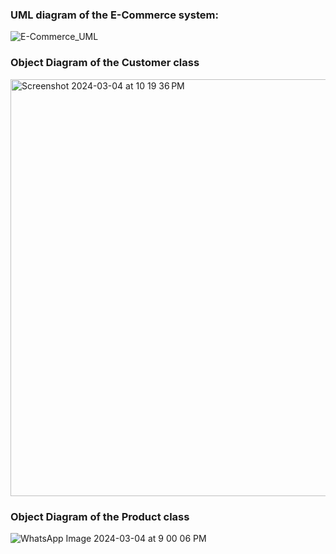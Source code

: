 ### UML diagram of the E-Commerce system:
![E-Commerce_UML](https://github.com/NoshinNirvana916Prachi/E-Commerece-6312-/assets/58959257/ec4f9b49-96fc-45df-8882-a71268ce3fd6)

### Object Diagram of the Customer class
<img width="667" alt="Screenshot 2024-03-04 at 10 19 36 PM" src="https://github.com/NoshinNirvana916Prachi/E-Commerece-6312-/assets/58959257/8db036b9-7fb0-4b36-a18f-6d4a3518c46d">

### Object Diagram of the Product class
![WhatsApp Image 2024-03-04 at 9 00 06 PM](https://github.com/NoshinNirvana916Prachi/E-Commerece-6312-/assets/58959257/af4627a2-7913-4e04-a7c0-40c0153986fe)
